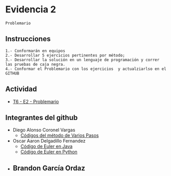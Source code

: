 # Evidencia 2
    Problemario

## Instrucciones
    1.- Conformarán en equipos 
    2.- Desarrollar 5 ejercicios pertinentes por método;
    3.- Desarrollar la solución en un lenguaje de programación y correr las pruebas de caja negra.
    4.- Conformar el Problemario con los ejercicios  y actualziarlso en el GITHUB   

## Actividad
- [T6 - E2 - Problemario](./T6%20-%20E2%20-%20Problemario.pdf)

## Integrantes del github
- Diego Alonso Coronel Vargas
    - [Códigos del método de Varios Pasos](./AdamsBashforthConRK4.java)
- Oscar Aaron Delgadillo Fernandez
    - [Código de Euler en Java](/Tema%206/Evidencia%202/EulerODESolver.java)
    - [Código de Euler en Python](/Tema%206/Evidencia%202/ejercicio.py)
- Brandon García Ordaz
    - 
    